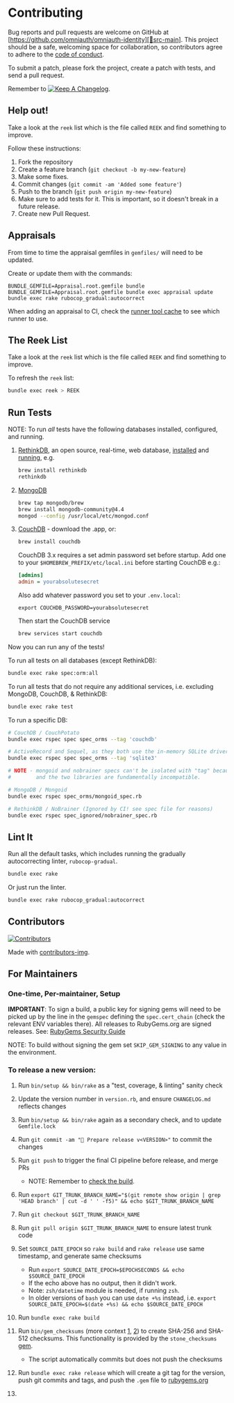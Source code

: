 # Contributing

Bug reports and pull requests are welcome on GitHub at [https://github.com/omniauth/omniauth-identity][🚎src-main].
This project should be a safe, welcoming space for collaboration, so contributors agree to adhere to
the [code of conduct][🤝conduct].

To submit a patch, please fork the project, create a patch with tests, and send a pull request.

Remember to [![Keep A Changelog][📗keep-changelog-img]][📗keep-changelog].

## Help out!

Take a look at the `reek` list which is the file called `REEK` and find something to improve.

Follow these instructions:

1. Fork the repository
2. Create a feature branch (`git checkout -b my-new-feature`)
3. Make some fixes.
4. Commit changes (`git commit -am 'Added some feature'`)
5. Push to the branch (`git push origin my-new-feature`)
6. Make sure to add tests for it. This is important, so it doesn't break in a future release.
7. Create new Pull Request.

## Appraisals

From time to time the appraisal gemfiles in `gemfiles/` will need to be updated.

Create or update them with the commands:

```shell
BUNDLE_GEMFILE=Appraisal.root.gemfile bundle
BUNDLE_GEMFILE=Appraisal.root.gemfile bundle exec appraisal update
bundle exec rake rubocop_gradual:autocorrect
```

When adding an appraisal to CI, check the [runner tool cache][🏃‍♂️runner-tool-cache] to see which runner to use.

## The Reek List

Take a look at the `reek` list which is the file called `REEK` and find something to improve.

To refresh the `reek` list:

```bash
bundle exec reek > REEK
```

## Run Tests

NOTE: To run *all* tests have the following databases installed, configured, and running.

1. [RethinkDB](https://rethinkdb.com), an open source, real-time, web database, [installed](https://rethinkdb.com/docs/install/) and [running](https://rethinkdb.com/docs/start-a-server/), e.g.
   ```bash
   brew install rethinkdb
   rethinkdb
   ```
2. [MongoDB](https://docs.mongodb.com/manual/administration/install-community/)
   ```bash
   brew tap mongodb/brew
   brew install mongodb-community@4.4
   mongod --config /usr/local/etc/mongod.conf
   ```
3. [CouchDB](https://couchdb.apache.org) - download the .app, or:
   ```bash
   brew install couchdb
   ```
   CouchDB 3.x requires a set admin password set before startup.
   Add one to your `$HOMEBREW_PREFIX/etc/local.ini` before starting CouchDB e.g.:
   ```ini
   [admins]
   admin = yourabsolutesecret
   ```
   Also add whatever password you set to your `.env.local`:
   ```dotenv
   export COUCHDB_PASSWORD=yourabsolutesecret
   ```
   Then start the CouchDB service
   ```bash
   brew services start couchdb
   ```

Now you can run any of the tests!

To run all tests on all databases (except RethinkDB):
```bash
bundle exec rake spec:orm:all
```

To run all tests that do not require any additional services, i.e. excluding MongoDB, CouchDB, & RethinkDB:
```bash
bundle exec rake test
```

To run a specific DB:
```bash
# CouchDB / CouchPotato
bundle exec rspec spec spec_orms --tag 'couchdb'

# ActiveRecord and Sequel, as they both use the in-memory SQLite driver.
bundle exec rspec spec spec_orms --tag 'sqlite3'

# NOTE - mongoid and nobrainer specs can't be isolated with "tag" because it still loads everything,
#        and the two libraries are fundamentally incompatible.

# MongoDB / Mongoid
bundle exec rspec spec_orms/mongoid_spec.rb

# RethinkDB / NoBrainer (Ignored by CI! see spec file for reasons)
bundle exec rspec spec_ignored/nobrainer_spec.rb
```

## Lint It

Run all the default tasks, which includes running the gradually autocorrecting linter, `rubocop-gradual`.

```bash
bundle exec rake
```

Or just run the linter.

```bash
bundle exec rake rubocop_gradual:autocorrect
```

## Contributors

[![Contributors][🖐contributors-img]][🖐contributors]

Made with [contributors-img][🖐contrib-rocks].

## For Maintainers

### One-time, Per-maintainer, Setup

**IMPORTANT**: To sign a build,
a public key for signing gems will need to be picked up by the line in the
`gemspec` defining the `spec.cert_chain` (check the relevant ENV variables there).
All releases to RubyGems.org are signed releases.
See: [RubyGems Security Guide][🔒️rubygems-security-guide]

NOTE: To build without signing the gem set `SKIP_GEM_SIGNING` to any value in the environment.

### To release a new version:

1. Run `bin/setup && bin/rake` as a "test, coverage, & linting" sanity check
2. Update the version number in `version.rb`, and ensure `CHANGELOG.md` reflects changes
3. Run `bin/setup && bin/rake` again as a secondary check, and to update `Gemfile.lock`
4. Run `git commit -am "🔖 Prepare release v<VERSION>"` to commit the changes
5. Run `git push` to trigger the final CI pipeline before release, and merge PRs
    - NOTE: Remember to [check the build][🧪build].
6. Run `export GIT_TRUNK_BRANCH_NAME="$(git remote show origin | grep 'HEAD branch' | cut -d ' ' -f5)" && echo $GIT_TRUNK_BRANCH_NAME`
7. Run `git checkout $GIT_TRUNK_BRANCH_NAME`
8. Run `git pull origin $GIT_TRUNK_BRANCH_NAME` to ensure latest trunk code
9. Set `SOURCE_DATE_EPOCH` so `rake build` and `rake release` use same timestamp, and generate same checksums
    - Run `export SOURCE_DATE_EPOCH=$EPOCHSECONDS && echo $SOURCE_DATE_EPOCH`
    - If the echo above has no output, then it didn't work.
    - Note: `zsh/datetime` module is needed, if running `zsh`.
    - In older versions of `bash` you can use `date +%s` instead, i.e. `export SOURCE_DATE_EPOCH=$(date +%s) && echo $SOURCE_DATE_EPOCH`
10. Run `bundle exec rake build`
11. Run `bin/gem_checksums` (more context [1][🔒️rubygems-checksums-pr], [2][🔒️rubygems-guides-pr])
    to create SHA-256 and SHA-512 checksums. This functionality is provided by the `stone_checksums`
    [gem][💎stone_checksums].
    - The script automatically commits but does not push the checksums
12. Run `bundle exec rake release` which will create a git tag for the version,
    push git commits and tags, and push the `.gem` file to [rubygems.org][💎rubygems]

13. [🚎src-main]: https://github.com/omniauth/omniauth-identity
[🧪build]: https://github.com/omniauth/omniauth-identity/actions
[🤝conduct]: https://github.com/omniauth/omniauth-identity/blob/main/CODE_OF_CONDUCT.md
[🖐contrib-rocks]: https://contrib.rocks
[🖐contributors]: https://github.com/omniauth/omniauth-identity/graphs/contributors
[🖐contributors-img]: https://contrib.rocks/image?repo=omniauth/omniauth-identity
[💎rubygems]: https://rubygems.org
[🔒️rubygems-security-guide]: https://guides.rubygems.org/security/#building-gems
[🔒️rubygems-checksums-pr]: https://github.com/rubygems/rubygems/pull/6022
[🔒️rubygems-guides-pr]: https://github.com/rubygems/guides/pull/325
[💎stone_checksums]: https://github.com/pboling/stone_checksums
[📗keep-changelog]: https://keepachangelog.com/en/1.0.0/
[📗keep-changelog-img]: https://img.shields.io/badge/keep--a--changelog-1.0.0-FFDD67.svg?style=flat
[🏃‍♂️runner-tool-cache]: https://github.com/ruby/ruby-builder/releases/tag/toolcache
